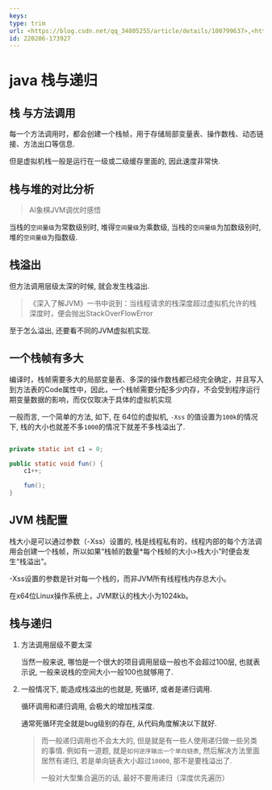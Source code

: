 ```yaml
---
keys: 
type: trim
url: <https://blog.csdn.net/qq_34805255/article/details/100799637>,<https://blog.csdn.net/qq_31331965/article/details/102465589>
id: 220206-173927
---
```


# java 栈与递归

## 栈 与方法调用

每一个方法调用时，都会创建一个栈帧，用于存储局部变量表、操作数栈、动态链接、方法出口等信息.

但是虚拟机栈一般是运行在一级或二级缓存里面的, 因此速度非常快.

## 栈与堆的对比分析

> AI象棋JVM调优时感悟

当栈的`空间量级`为常数级别时, 堆得`空间量级`为乘数级, 当栈的`空间量级`为加数级别时, 堆的`空间量级`为指数级.

## 栈溢出

但方法调用层级太深的时候, 就会发生栈溢出.

> 《深入了解JVM》一书中说到：当线程请求的栈深度超过虚拟机允许的栈深度时，便会抛出StackOverFlowError

至于怎么溢出, 还要看不同的JVM虚拟机实现.

## 一个栈帧有多大

编译时，栈帧需要多大的局部变量表、多深的操作数栈都已经完全确定，并且写入到方法表的Code属性中，因此，一个栈帧需要分配多少内存，不会受到程序运行期变量数据的影响，而仅仅取决于具体的虚拟机实现

一般而言, 一个简单的方法, 如下, 在 64位的虚拟机, `-Xss` 的值设置为`100k`的情况下, 栈的大小也就差不多`1000`的情况下就差不多栈溢出了.

```java

private static int c1 = 0;

public static void fun() {
	c1++;

	fun();
}

```


## JVM 栈配置

栈大小是可以通过参数（-Xss）设置的, 栈是线程私有的，线程内部的每个方法调用会创建一个栈帧，所以如果“栈帧的数量*每个栈帧的大小>栈大小”时便会发生“栈溢出”。

-Xss设置的参数是针对每一个栈的，而非JVM所有线程栈内存总大小。

在x64位Linux操作系统上，JVM默认的栈大小为1024kb。

## 栈与递归

1. 方法调用层级不要太深

   当然一般来说, 哪怕是一个很大的项目调用层级一般也不会超过100层, 也就表示说, 一般来说栈的空间大小一般100也就够用了.

2. 一般情况下, 能造成栈溢出的也就是, 死循环, 或者是递归调用.

   循环调用和递归调用, 会极大的增加栈深度.

   通常死循环完全就是bug级别的存在, 从代码角度解决以下就好.

   > 而一般递归调用也不会太大的, 但是就是有一些人使用递归做一些另类的事情.
   > 例如有一道题, 就是`如何逆序输出一个单向链表`, 然后解决方法里面居然有递归, 若是单向链表大小超过`10000`, 那不是要栈溢出了.
   >
   > 一般对大型集合遍历的话, 最好不要用递归（深度优先遍历）
